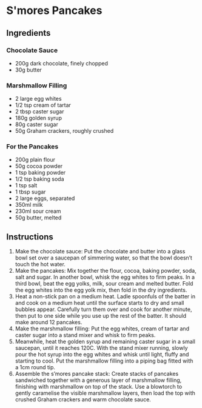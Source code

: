 # S'mores Pancakes

## Ingredients

### Chocolate Sauce

- 200g dark chocolate, finely chopped
- 30g butter

### Marshmallow Filling

- 2 large egg whites
- 1/2 tsp cream of tartar
- 2 tbsp caster sugar
- 180g golden syrup
- 80g caster sugar
- 50g Graham crackers, roughly crushed

### For the Pancakes

- 200g plain flour
- 50g cocoa powder
- 1 tsp baking powder
- 1/2 tsp baking soda
- 1 tsp salt
- 1 tbsp sugar
- 2 large eggs, separated
- 350ml milk
- 230ml sour cream
- 50g butter, melted

## Instructions

1. Make the chocolate sauce: Put the chocolate and butter into a glass bowl set over a saucepan of simmering water, so that the bowl doesn’t touch the hot water.
2. Make the pancakes: Mix together the flour, cocoa, baking powder, soda, salt and sugar. In another bowl, whisk the egg whites to firm peaks. In a third bowl, beat the egg yolks, milk, sour cream and melted butter. Fold the egg whites into the egg yolk mix, then fold in the dry ingredients.
3. Heat a non-stick pan on a medium heat. Ladle spoonfuls of the batter in and cook on a medium heat until the surface starts to dry and small bubbles appear. Carefully turn them over and cook for another minute, then put to one side while you use up the rest of the batter. It should make around 12 pancakes.
4. Make the marshmallow filling: Put the egg whites, cream of tartar and caster sugar into a stand mixer and whisk to firm peaks.
5. Meanwhile, heat the golden syrup and remaining caster sugar in a small saucepan, until it reaches 120C. With the stand mixer running, slowly pour the hot syrup into the egg whites and whisk until light, fluffy and starting to cool. Put the marshmallow filling into a piping bag fitted with a 1cm round tip.
6. Assemble the s’mores pancake stack: Create stacks of pancakes sandwiched together with a generous layer of marshmallow filling, finishing with marshmallow on top of the stack. Use a blowtorch to gently caramelise the visible marshmallow layers, then load the top with crushed Graham crackers and warm chocolate sauce.